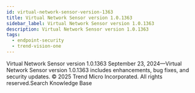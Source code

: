 ```yaml
---
id: virtual-network-sensor-version-1363
title: Virtual Network Sensor version 1.0.1363
sidebar_label: Virtual Network Sensor version 1.0.1363
description: Virtual Network Sensor version 1.0.1363
tags:
  - endpoint-security
  - trend-vision-one
---
```


 Virtual Network Sensor version 1.0.1363 September 23, 2024—Virtual Network Sensor version 1.0.1363 includes enhancements, bug fixes, and security updates. © 2025 Trend Micro Incorporated. All rights reserved.Search Knowledge Base
